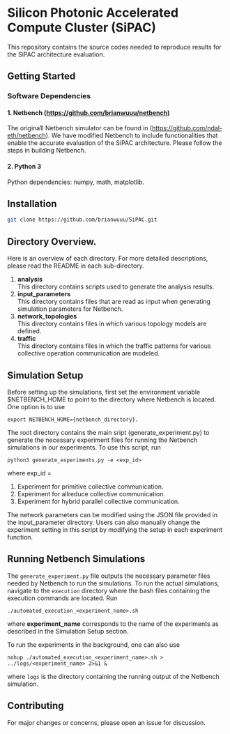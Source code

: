# Silicon Photonic Accelerated Compute Cluster (SiPAC)

This repository contains the source codes needed to reproduce results for the SiPAC architecture evaluation.

## Getting Started

### Software Dependencies

#### 1. Netbench (https://github.com/brianwuuu/netbench)

The origina1l Netbench simulator can be found in (https://github.com/ndal-eth/netbench). We have modified Netbench to include functionalities that enable the accurate evaluation of the SiPAC architecture. Please follow the steps in building Netbench.

#### 2. Python 3

Python dependencies: numpy, math, matplotlib.

## Installation

```bash
git clone https://github.com/brianwuuu/SiPAC.git
```

## Directory Overview.

Here is an overview of each directory. For more detailed descriptions, please read the README in each sub-directory.

<ol>
    <li><strong>analysis</strong></li>
    This directory contains scripts used to generate the analysis results.
    <li><strong>input_parameters</strong></li>
    This directory contains files that are read as input when generating simulation parameters for Netbench.
    <li><strong>network_topologies</strong></li>
    This directory contains files in which various topology models are defined.
    <li><strong>traffic</strong></li>
    This directory contains files in which the traffic patterns for various collective operation communication are modeled.
</ol>

## Simulation Setup

Before setting up the simulations, first set the environment variable $NETBENCH_HOME to point to the directory where Netbench is located. One option is to use

```
export NETBENCH_HOME={netbench_directory}.
```

The root directory contains the main sript (generate_experiment.py) to generate the necessary experiment files for running the Netbench simulations in our experiments. To use this script, run

```
python3 generate_experiments.py -e <exp_id>
```

where exp_id =

<ol>
    <li> Experiment for primitive collective communication.</li>
    <li> Experiment for allreduce collective communication. </li>
    <li> Experiment for hybrid parallel collective communication.</li>
</ol>

The network parameters can be modified using the JSON file provided in the input_parameter directory. Users can also manually change the experiment setting in this script by modifying the setup in each experiment function.

## Running Netbench Simulations

The `generate_experiment.py` file outputs the necessary parameter files needed by Netbench to run the simulations. To run the actual simulations, navigate to the `execution` directory where the bash files containing the execution commands are located. Run

```
./automated_execution_<experiment_name>.sh
```

where **experiment_name** corresponds to the name of the experiments as described in the Simulation Setup section.

To run the experiments in the background, one can also use

```
nohup ./automated_execution_<experiment_name>.sh > ../logs/<experiment_name> 2>&1 &
```

where `logs` is the directory containing the running output of the Netbench simulation.

## Contributing

For major changes or concerns, please open an issue for discussion.
